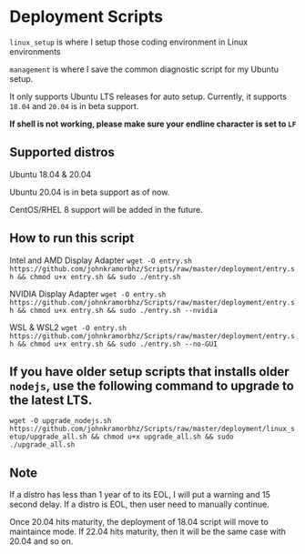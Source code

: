 # Deployment Scripts
`linux_setup` is where I setup those coding environment in Linux environments

`management` is where I save the common diagnostic script for my Ubuntu setup.

It only supports Ubuntu LTS releases for auto setup. Currently, it supports `18.04` and `20.04` is in beta support.

**If shell is not working, please make sure your endline character is set to `LF`**

## Supported distros

Ubuntu 18.04 & 20.04

Ubuntu 20.04 is in beta support as of now.

CentOS/RHEL 8 support will be added in the future.

## How to run this script
Intel and AMD Display Adapter `wget -O entry.sh https://github.com/johnkramorbhz/Scripts/raw/master/deployment/entry.sh && chmod u+x entry.sh && sudo ./entry.sh`

NVIDIA Display Adapter `wget -O entry.sh https://github.com/johnkramorbhz/Scripts/raw/master/deployment/entry.sh && chmod u+x entry.sh && sudo ./entry.sh --nvidia`

WSL & WSL2 `wget -O entry.sh https://github.com/johnkramorbhz/Scripts/raw/master/deployment/entry.sh && chmod u+x entry.sh && sudo ./entry.sh --no-GUI`

## If you have older setup scripts that installs older `nodejs`, use the following command to upgrade to the latest LTS.

`wget -O upgrade_nodejs.sh https://github.com/johnkramorbhz/Scripts/raw/master/deployment/linux_setup/upgrade_all.sh && chmod u+x upgrade_all.sh && sudo ./upgrade_all.sh`

## Note

If a distro has less than 1 year of to its EOL, I will put a warning and 15 second delay. If a distro is EOL, then user need to manually continue.

Once 20.04 hits maturity, the deployment of 18.04 script will move to maintaince mode. If 22.04 hits maturity, then it will be the same case with 20.04 and so on.